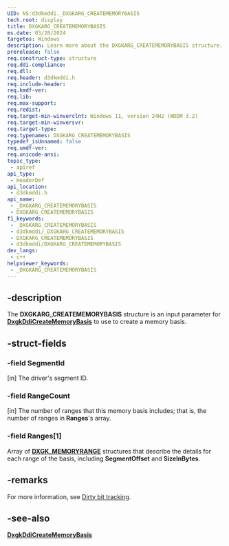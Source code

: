 ```yaml
---
UID: NS:d3dkmddi._DXGKARG_CREATEMEMORYBASIS
tech.root: display
title: DXGKARG_CREATEMEMORYBASIS
ms.date: 03/28/2024
targetos: Windows
description: Learn more about the DXGKARG_CREATEMEMORYBASIS structure.
prerelease: false
req.construct-type: structure
req.ddi-compliance: 
req.dll: 
req.header: d3dkmddi.h
req.include-header: 
req.kmdf-ver: 
req.lib: 
req.max-support: 
req.redist: 
req.target-min-winverclnt: Windows 11, version 24H2 (WDDM 3.2)
req.target-min-winversvr: 
req.target-type: 
req.typenames: DXGKARG_CREATEMEMORYBASIS
typedef_isUnnamed: false
req.umdf-ver: 
req.unicode-ansi: 
topic_type:
 - apiref
api_type:
 - HeaderDef
api_location:
 - d3dkmddi.h
api_name:
 - _DXGKARG_CREATEMEMORYBASIS
 - DXGKARG_CREATEMEMORYBASIS
f1_keywords:
 - _DXGKARG_CREATEMEMORYBASIS
 - d3dkmddi/_DXGKARG_CREATEMEMORYBASIS
 - DXGKARG_CREATEMEMORYBASIS
 - d3dkmddi/DXGKARG_CREATEMEMORYBASIS
dev_langs:
 - c++
helpviewer_keywords:
 - _DXGKARG_CREATEMEMORYBASIS
---
```


## -description

The **DXGKARG_CREATEMEMORYBASIS** structure is an input parameter for [**DxgkDdiCreateMemoryBasis**](nc-d3dkmddi-dxgkddi_creatememorybasis.md) to use to create a memory basis.

## -struct-fields

### -field SegmentId

[in] The driver's segment ID.

### -field RangeCount

[in] The number of ranges that this memory basis includes; that is, the number of ranges in **Ranges**'s array.

### -field Ranges[1]

Array of [**DXGK_MEMORYRANGE**](ns-d3dkmddi-_dxgk_memoryrange.md) structures that describe the details for each range of the basis, including **SegmentOffset** and **SizeInBytes**.

## -remarks

For more information, see [Dirty bit tracking](/windows-hardware/drivers/display/dirty-bit-tracking).

## -see-also

[**DxgkDdiCreateMemoryBasis**](nc-d3dkmddi-dxgkddi_creatememorybasis.md)
